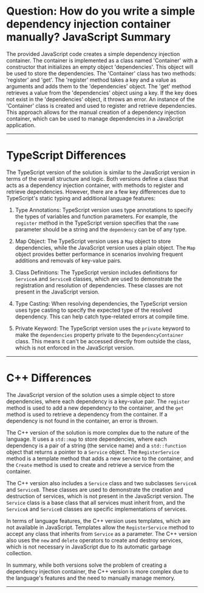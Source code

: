 # Question: How do you write a simple dependency injection container manually? JavaScript Summary

The provided JavaScript code creates a simple dependency injection container. The container is implemented as a class named 'Container' with a constructor that initializes an empty object 'dependencies'. This object will be used to store the dependencies. The 'Container' class has two methods: 'register' and 'get'. The 'register' method takes a key and a value as arguments and adds them to the 'dependencies' object. The 'get' method retrieves a value from the 'dependencies' object using a key. If the key does not exist in the 'dependencies' object, it throws an error. An instance of the 'Container' class is created and used to register and retrieve dependencies. This approach allows for the manual creation of a dependency injection container, which can be used to manage dependencies in a JavaScript application.

---

# TypeScript Differences

The TypeScript version of the solution is similar to the JavaScript version in terms of the overall structure and logic. Both versions define a class that acts as a dependency injection container, with methods to register and retrieve dependencies. However, there are a few key differences due to TypeScript's static typing and additional language features:

1. Type Annotations: TypeScript version uses type annotations to specify the types of variables and function parameters. For example, the `register` method in the TypeScript version specifies that the `name` parameter should be a string and the `dependency` can be of any type.

2. Map Object: The TypeScript version uses a `Map` object to store dependencies, while the JavaScript version uses a plain object. The `Map` object provides better performance in scenarios involving frequent additions and removals of key-value pairs.

3. Class Definitions: The TypeScript version includes definitions for `ServiceA` and `ServiceB` classes, which are used to demonstrate the registration and resolution of dependencies. These classes are not present in the JavaScript version.

4. Type Casting: When resolving dependencies, the TypeScript version uses type casting to specify the expected type of the resolved dependency. This can help catch type-related errors at compile time.

5. Private Keyword: The TypeScript version uses the `private` keyword to make the `dependencies` property private to the `DependencyContainer` class. This means it can't be accessed directly from outside the class, which is not enforced in the JavaScript version.

---

# C++ Differences

The JavaScript version of the solution uses a simple object to store dependencies, where each dependency is a key-value pair. The `register` method is used to add a new dependency to the container, and the `get` method is used to retrieve a dependency from the container. If a dependency is not found in the container, an error is thrown.

The C++ version of the solution is more complex due to the nature of the language. It uses a `std::map` to store dependencies, where each dependency is a pair of a string (the service name) and a `std::function` object that returns a pointer to a `Service` object. The `RegisterService` method is a template method that adds a new service to the container, and the `Create` method is used to create and retrieve a service from the container.

The C++ version also includes a `Service` class and two subclasses `ServiceA` and `ServiceB`. These classes are used to demonstrate the creation and destruction of services, which is not present in the JavaScript version. The `Service` class is a base class that all services must inherit from, and the `ServiceA` and `ServiceB` classes are specific implementations of services.

In terms of language features, the C++ version uses templates, which are not available in JavaScript. Templates allow the `RegisterService` method to accept any class that inherits from `Service` as a parameter. The C++ version also uses the `new` and `delete` operators to create and destroy services, which is not necessary in JavaScript due to its automatic garbage collection.

In summary, while both versions solve the problem of creating a dependency injection container, the C++ version is more complex due to the language's features and the need to manually manage memory.

---
